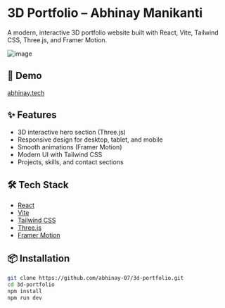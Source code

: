 # 3D Portfolio – Abhinay Manikanti

A modern, interactive 3D portfolio website built with React, Vite, Tailwind CSS, Three.js, and Framer Motion.

![image](https://github.com/user-attachments/assets/3f8c199e-2978-4774-8f61-60e1a0527bf7)


## 🚀 Demo

[abhinay.tech](https://abhinay.tech)

## ✨ Features

- 3D interactive hero section (Three.js)
- Responsive design for desktop, tablet, and mobile
- Smooth animations (Framer Motion)
- Modern UI with Tailwind CSS
- Projects, skills, and contact sections

## 🛠️ Tech Stack

- [React](https://react.dev/)
- [Vite](https://vitejs.dev/)
- [Tailwind CSS](https://tailwindcss.com/)
- [Three.js](https://threejs.org/)
- [Framer Motion](https://www.framer.com/motion/)

## 📦 Installation

```bash
git clone https://github.com/abhinay-07/3d-portfolio.git
cd 3d-portfolio
npm install
npm run dev
